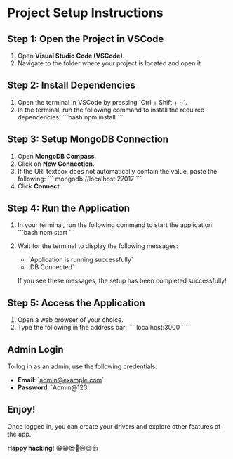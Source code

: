 # Project Setup Instructions

## Step 1: Open the Project in VSCode
1. Open **Visual Studio Code (VSCode)**.
2. Navigate to the folder where your project is located and open it.

## Step 2: Install Dependencies
1. Open the terminal in VSCode by pressing \`Ctrl + Shift + ~\`.
2. In the terminal, run the following command to install the required dependencies:
   \`\`\`bash
   npm install
   \`\`\`

## Step 3: Setup MongoDB Connection
1. Open **MongoDB Compass**.
2. Click on **New Connection**.
3. If the URI textbox does not automatically contain the value, paste the following:
   \`\`\`
   mongodb://localhost:27017
   \`\`\`
4. Click **Connect**.

## Step 4: Run the Application
1. In your terminal, run the following command to start the application:
   \`\`\`bash
   npm start
   \`\`\`
2. Wait for the terminal to display the following messages:
   - \`Application is running successfully\`
   - \`DB Connected\`

   If you see these messages, the setup has been completed successfully!

## Step 5: Access the Application
1. Open a web browser of your choice.
2. Type the following in the address bar:
   \`\`\`
   localhost:3000
   \`\`\`

## Admin Login
To log in as an admin, use the following credentials:
- **Email**: \`admin@example.com\`
- **Password**: \`Admin@123\`

## Enjoy!
Once logged in, you can create your drivers and explore other features of the app.

**Happy hacking!** 😁😁😍🤣😢😊👍
